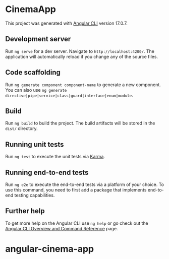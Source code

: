 # CinemaApp

This project was generated with [Angular CLI](https://github.com/angular/angular-cli) version 17.0.7.

## Development server

Run `ng serve` for a dev server. Navigate to `http://localhost:4200/`. The application will automatically reload if you change any of the source files.

## Code scaffolding

Run `ng generate component component-name` to generate a new component. You can also use `ng generate directive|pipe|service|class|guard|interface|enum|module`.

## Build

Run `ng build` to build the project. The build artifacts will be stored in the `dist/` directory.

## Running unit tests

Run `ng test` to execute the unit tests via [Karma](https://karma-runner.github.io).

## Running end-to-end tests

Run `ng e2e` to execute the end-to-end tests via a platform of your choice. To use this command, you need to first add a package that implements end-to-end testing capabilities.

## Further help

To get more help on the Angular CLI use `ng help` or go check out the [Angular CLI Overview and Command Reference](https://angular.io/cli) page.
# angular-cinema-app

<!-- // this.actorListService.filter$.subscribe((selectedActor) => {
    //   if (selectedActor) {
    //     this._movies$.subscribe(dataList => {
    //       const filteredData : Observable<Movie[]> = selectedActor ? dataList.filter(item => item.actorId == selectedActor) : dataList;
    //       this.moviesDataService.updateMoviesByActor(filteredData);
    //     })  
    //     // const movies: string[] = this.filterData(selectedActor);
    //     // this.moviesDataService.updateMoviesByActor(movies);
    //   }
    // });

  // filterData(filter: any): string[] {
  //    this._movies$
  //     //.pipe(takeUntil(this.ngUnsubscribe))
  //     .subscribe(dataList => {
  //       const filteredData: string[] = filter ? dataList.filter(item => item.actorId === filter) : dataList;
  //       console.log(filteredData);
  //       return filteredData;
  //     });
     
  // } -->
